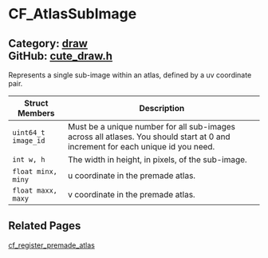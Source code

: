 [//]: # (This file is automatically generated by Cute Framework's docs parser.)
[//]: # (Do not edit this file by hand!)
[//]: # (See: https://github.com/RandyGaul/cute_framework/blob/master/samples/docs_parser.cpp)
[](../header.md ':include')

# CF_AtlasSubImage

Category: [draw](/api_reference?id=draw)  
GitHub: [cute_draw.h](https://github.com/RandyGaul/cute_framework/blob/master/include/cute_draw.h)  
---

Represents a single sub-image within an atlas, defined by a uv coordinate pair.

Struct Members | Description
--- | ---
`uint64_t image_id` | Must be a unique number for all sub-images across all atlases. You should start at 0 and increment for each unique id you need.
`int w, h` | The width in height, in pixels, of the sub-image.
`float minx, miny` | u coordinate in the premade atlas.
`float maxx, maxy` | v coordinate in the premade atlas.

## Related Pages

[cf_register_premade_atlas](/draw/cf_register_premade_atlas.md)  
